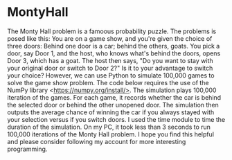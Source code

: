 # MontyHall
The Monty Hall problem is a famoous probability puzzle. The problems is posed like this:  You are on a game show, and you're given the choice of three doors: Behind one door is a car; behind the others, goats. You pick a door, say Door 1, and the host, who knows what's behind the doors, opens Door 3, which has a goat. The host then says, "Do you want to stay with your original door or switch to Door 2?" Is it to your advantage to switch your choice?  However, we can use Python to simulate 100,000 games to solve the game show problem. The code below requires the use of the NumPy library &lt;https://numpy.org/install/>. The simulation plays 100,000 iteration of the games. For each game, it records whether the car is behind the selected door or behind the other unopened door. The simulation then outputs the average chance of winning the car if you always stayed with your selection versus if you switch doors.  I used the time module to time the duration of the simulation. On my PC, it took less than 3 seconds to run 100,000 iterations of the Monty Hall problem. I hope you find this helpful and please consider following my account for more interesting programming.
